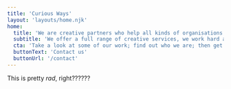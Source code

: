 ```yaml
---
title: 'Curious Ways'
layout: 'layouts/home.njk'
home:
  title: 'We are creative partners who help all kinds of organisations to think straight, look good and be successful.'
  subtitle: 'We offer a full range of creative services, we work hard and we’re nice to people. '
  cta: 'Take a look at some of our work; find out who we are; then get in touch and tell us what you want to achieve.'
  buttonText: 'Contact us'
  buttonUrl: '/contact'
---
```


This is pretty _rad_, right??????